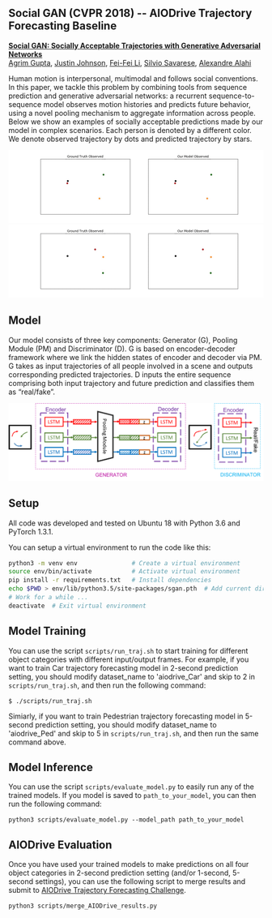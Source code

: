 ## Social GAN (CVPR 2018) -- AIODrive Trajectory Forecasting Baseline

**<a href="https://arxiv.org/abs/1803.10892">Social GAN: Socially Acceptable Trajectories with Generative Adversarial Networks</a>**
<br>
<a href="http://web.stanford.edu/~agrim/">Agrim Gupta</a>,
<a href="http://cs.stanford.edu/people/jcjohns/">Justin Johnson</a>,
<a href="http://vision.stanford.edu/feifeili/">Fei-Fei Li</a>,
<a href="http://cvgl.stanford.edu/silvio/">Silvio Savarese</a>,
<a href="http://web.stanford.edu/~alahi/">Alexandre Alahi</a>
<br>

Human motion is interpersonal, multimodal and follows social conventions. In this paper, we tackle this problem by combining tools from sequence prediction and generative adversarial networks: a recurrent sequence-to-sequence model observes motion histories and predicts future behavior, using a novel pooling mechanism to aggregate information across people. Below we show an examples of socially acceptable predictions made by our model in complex scenarios. Each person is denoted by a different color. We denote observed trajectory by dots and predicted trajectory by stars.
<div align='center'>
<img src="images/2.gif"></img>
<img src="images/3.gif"></img>
</div>

## Model
Our model consists of three key components: Generator (G), Pooling Module (PM) and Discriminator (D). G is based on encoder-decoder framework where we link the hidden states of encoder and decoder via PM. G takes as input trajectories of all people involved in a scene and outputs corresponding predicted trajectories. D inputs the entire sequence comprising both input trajectory and future prediction and classifies them as “real/fake”.

<div align='center'>
  <img src='images/model.png' width='1000px'>
</div>

## Setup
All code was developed and tested on Ubuntu 18 with Python 3.6 and PyTorch 1.3.1.

You can setup a virtual environment to run the code like this:

```bash
python3 -m venv env               # Create a virtual environment
source env/bin/activate           # Activate virtual environment
pip install -r requirements.txt   # Install dependencies
echo $PWD > env/lib/python3.5/site-packages/sgan.pth  # Add current directory to python path
# Work for a while ...
deactivate  # Exit virtual environment
```

## Model Training

You can use the script `scripts/run_traj.sh` to start training for different object categories with different input/output frames. For example, if you want to train Car trajectory forecasting model in 2-second prediction setting, you should modify dataset_name to 'aiodrive_Car' and skip to 2 in `scripts/run_traj.sh`, and then run the following command:
```
$ ./scripts/run_traj.sh
```
Simiarly, if you want to train Pedestrian trajectory forecasting model in 5-second prediction setting, you should modify dataset_name to 'aiodrive_Ped' and skip to 5 in `scripts/run_traj.sh`, and then run the same command above.

## Model Inference
You can use the script `scripts/evaluate_model.py` to easily run any of the trained models. If you model is saved to `path_to_your_model`, you can then run the following command:
```
python3 scripts/evaluate_model.py --model_path path_to_your_model
```

## AIODrive Evaluation
Once you have used your trained models to make predictions on all four object categories in 2-second prediction setting (and/or 1-second, 5-second settings), you can use the following script to merge results and submit to <a href="http://www.aiodrive.org/forecasting.html">AIODrive Trajectory Forecasting Challenge</a>.
```
python3 scripts/merge_AIODrive_results.py
```
